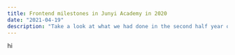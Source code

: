 ```yaml
---
title: Frontend milestones in Junyi Academy in 2020
date: "2021-04-19"
description: "Take a look at what we had done in the second half year of 2020"
---
```


hi
